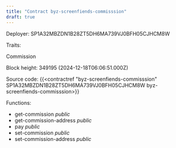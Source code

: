 ```yaml
---
title: "Contract byz-screenfiends-commisssion"
draft: true
---
```

Deployer: SP1A32MBZDN1B28ZT5DH6MA739VJ0BFH05CJHCM8W

Traits:
 
Commission


Block height: 349195 (2024-12-18T06:06:51.000Z)

Source code: {{<contractref "byz-screenfiends-commisssion" SP1A32MBZDN1B28ZT5DH6MA739VJ0BFH05CJHCM8W byz-screenfiends-commisssion>}}

Functions:

* get-commission _public_
* get-commission-address _public_
* pay _public_
* set-commission _public_
* set-commission-address _public_
